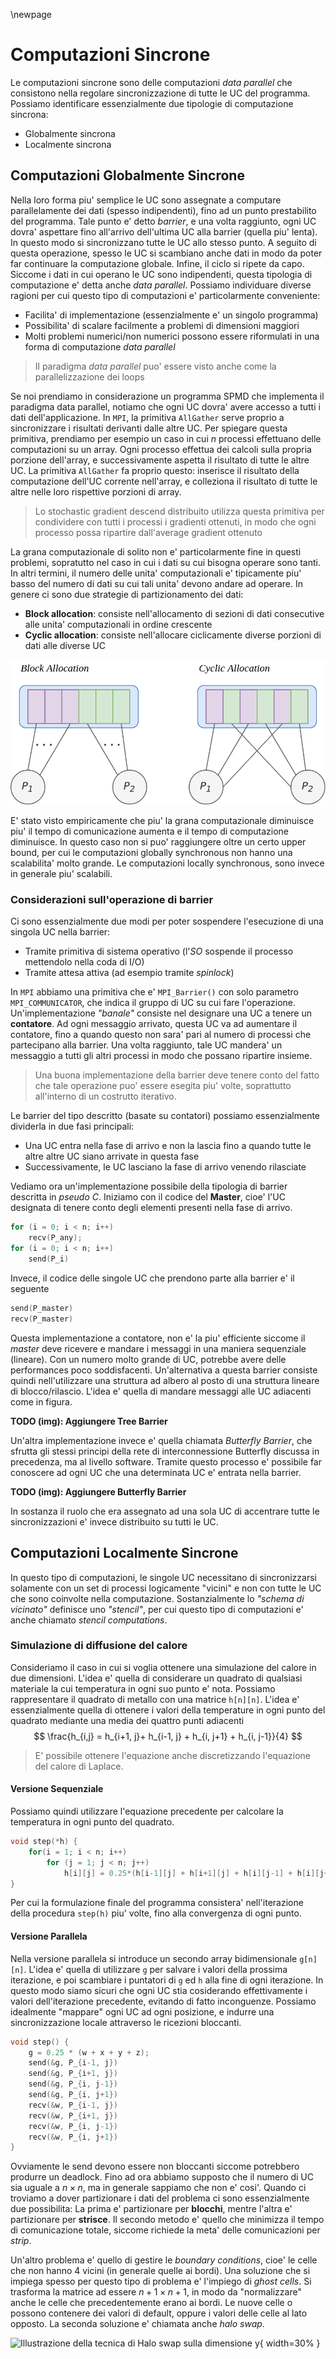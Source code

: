 \newpage
# Computazioni Sincrone
Le computazioni sincrone sono delle computazioni *data parallel* che consistono
nella regolare sincronizzazione di tutte le UC del programma. Possiamo
identificare essenzialmente due tipologie di computazione sincrona:

* Globalmente sincrona
* Localmente sincrona

## Computazioni Globalmente Sincrone
Nella loro forma piu' semplice le UC sono assegnate a computare parallelamente
dei dati (spesso indipendenti), fino ad un punto prestabilito del programma.
Tale punto e' detto *barrier*, e una volta raggiunto, ogni UC dovra' aspettare
fino all'arrivo dell'ultima UC alla barrier (quella piu' lenta). In questo modo
si sincronizzano tutte le UC allo stesso punto. A seguito di questa operazione,
spesso le UC si scambiano anche dati in modo da poter far continuare la
computazione globale. Infine, il ciclo si ripete da capo.
Siccome i dati in cui operano le UC sono indipendenti, questa tipologia di
computazione e' detta anche *data parallel*.
Possiamo individuare diverse ragioni per cui questo tipo di computazioni e'
particolarmente conveniente:

* Facilita' di implementazione (essenzialmente e' un singolo programma)
* Possibilita' di scalare facilmente a problemi di dimensioni maggiori
* Molti problemi numerici/non numerici possono essere riformulati in una forma
  di computazione *data parallel*

> Il paradigma *data parallel* puo' essere visto anche come la parallelizzazione
  dei loops

Se noi prendiamo in considerazione un programma SPMD che implementa il paradigma
data parallel, notiamo che ogni UC dovra' avere accesso a tutti i dati
dell'applicazione. In `MPI`, la primitiva `AllGather` serve proprio a
sincronizzare i risultati derivanti dalle altre UC. Per spiegare questa
primitiva, prendiamo per esempio un caso in cui $n$ processi effettuano delle
computazioni su un array. Ogni processo effettua dei calcoli sulla propria
porzione dell'array, e successivamente aspetta il risultato di tutte le altre
UC. La primitiva `AllGather` fa proprio questo: inserisce il risultato della
computazione dell'UC corrente nell'array, e colleziona il risultato di tutte le
altre nelle loro rispettive porzioni di array.

> Lo stochastic gradient descend distribuito utilizza questa primitiva per
  condividere con tutti i processi i gradienti ottenuti, in modo che ogni
  processo possa ripartire dall'average gradient ottenuto

La grana computazionale di solito non e' particolarmente fine in questi
problemi, sopratutto nel caso in cui i dati su cui bisogna operare sono tanti.
In altri termini, il numero delle unita' computazionali e' tipicamente piu'
basso del numero di dati su cui tali unita' devono andare ad operare. In genere
ci sono due strategie di partizionamento dei dati:

* **Block allocation**: consiste nell'allocamento di sezioni di dati consecutive
  alle unita' computazionali in ordine crescente
* **Cyclic allocation**: consiste nell'allocare ciclicamente diverse porzioni di
  dati alle diverse UC

![Strategie di partizionamento a confronto](img/8.1_allocation_strategies.png)

E' stato visto empiricamente che piu' la grana computazionale diminuisce piu' il
tempo di comunicazione aumenta e il tempo di computazione diminuisce. In questo
caso non si puo' raggiungere oltre un certo upper bound, per cui le computazioni
globally synchronous non hanno una scalabilita' molto grande. Le computazioni
locally synchronous, sono invece in generale piu' scalabili.

### Considerazioni sull'operazione di barrier
Ci sono essenzialmente due modi per poter sospendere l'esecuzione di una singola
UC nella barrier:

* Tramite primitiva di sistema operativo (l'*SO* sospende il processo mettendolo
  nella coda di I/O)
* Tramite attesa attiva (ad esempio tramite *spinlock*)

In `MPI` abbiamo una primitiva che e' `MPI_Barrier()` con solo parametro
`MPI_COMMUNICATOR`, che indica il gruppo di UC su cui fare l'operazione.
Un'implementazione *"banale"* consiste nel designare una UC a tenere un
**contatore**. Ad ogni messaggio arrivato, questa UC va ad aumentare il
contatore, fino a quando questo non sara' pari al numero di processi che
partecipano alla barrier. Una volta raggiunto, tale UC mandera' un messaggio a
tutti gli altri processi in modo che possano ripartire insieme.

> Una buona implementazione della barrier deve tenere conto del fatto che tale
  operazione puo' essere esegita piu' volte, soprattutto all'interno di un
  costrutto iterativo.

Le barrier del tipo descritto (basate su contatori) possiamo essenzialmente
dividerla in due fasi principali:

* Una UC entra nella fase di arrivo e non la lascia fino a quando tutte le altre
  altre UC siano arrivate in questa fase
* Successivamente, le UC lasciano la fase di arrivo venendo rilasciate

Vediamo ora un'implementazione possibile della tipologia di barrier descritta in
*pseudo C*. Iniziamo con il codice del **Master**, cioe' l'UC designata di
tenere conto degli elementi presenti nella fase di arrivo.

```c
for (i = 0; i < n; i++)
    recv(P_any);
for (i = 0; i < n; i++)
    send(P_i)
```

Invece, il codice delle singole UC che prendono parte alla barrier e' il
seguente

```c
send(P_master)
recv(P_master)
```

Questa implementazione a contatore, non e' la piu' efficiente siccome il
*master* deve ricevere e mandare i messaggi in una maniera sequenziale
(lineare). Con un numero molto grande di UC, potrebbe avere delle performances
poco soddisfacenti.
Un'alternativa a questa barrier consiste quindi nell'utilizzare una struttura
ad albero al posto di una struttura lineare di blocco/rilascio. L'idea e' quella
di mandare messaggi alle UC adiacenti come in figura.

**TODO (img): Aggiungere Tree Barrier**

Un'altra implementazione invece e' quella chiamata *Butterfly Barrier*, che
sfrutta gli stessi principi della rete di interconnessione Butterfly discussa in
precedenza, ma al livello software. Tramite questo processo e' possibile far
conoscere ad ogni UC che una determinata UC e' entrata nella barrier.

**TODO (img): Aggiungere Butterfly Barrier**

In sostanza il ruolo che era assegnato ad una sola UC di accentrare tutte le
sincronizzazioni e' invece distribuito su tutti le UC.

## Computazioni Localmente Sincrone
In questo tipo di computazioni, le singole UC necessitano di sincronizzarsi
solamente con un set di processi logicamente "vicini" e non con tutte le UC che
sono coinvolte nella computazione. Sostanzialmente lo *"schema di vicinato"*
definisce uno *"stencil"*, per cui questo tipo di computazioni e' anche chiamato
*stencil computations*.

### Simulazione di diffusione del calore
Consideriamo il caso in cui si voglia ottenere una simulazione del calore in due
dimensioni. L'idea e' quella di considerare un quadrato di qualsiasi materiale
la cui temperatura in ogni suo punto e' nota. Possiamo rappresentare il quadrato
di metallo con una matrice `h[n][n]`. L'idea e' essenzialmente quella di
ottenere i valori della temperature in ogni punto del quadrato mediante una
media dei quattro punti adiacenti
$$
\frac{h_{i,j} = h_{i+1, j}+ h_{i-1, j} + h_{i, j+1} + h_{i, j-1}}{4}
$$

> E' possibile ottenere l'equazione anche discretizzando l'equazione del calore
  di Laplace.

#### Versione Sequenziale
Possiamo quindi utilizzare l'equazione precedente per calcolare la temperatura
in ogni punto del quadrato.

```c
void step(*h) {
    for(i = 1; i < n; i++)
        for (j = 1; j < n; j++)
            h[i][j] = 0.25*(h[i-1][j] + h[i+1][j] + h[i][j-1] + h[i][j+1]
}
```
Per cui la formulazione finale del programma consistera' nell'iterazione della
procedura `step(h)` piu' volte, fino alla convergenza di ogni punto.

#### Versione Parallela
Nella versione parallela si introduce un secondo array bidimensionale `g[n][n]`.
L'idea e' quella di utilizzare `g` per salvare i valori della prossima
iterazione, e poi scambiare i puntatori di `g` ed `h` alla fine di ogni
iterazione. In questo modo siamo sicuri che ogni UC stia cosiderando
effettivamente i valori dell'iterazione precedente, evitando di fatto
inconguenze.
Possiamo idealmente "mappare" ogni UC ad ogni posizione, e indurre una
sincronizzazione locale attraverso le ricezioni bloccanti.

```c
void step() {
    g = 0.25 * (w + x + y + z);
    send(&g, P_{i-1, j})
    send(&g, P_{i+1, j})
    send(&g, P_{i, j-1})
    send(&g, P_{i, j+1})
    recv(&w, P_{i-1, j})
    recv(&w, P_{i+1, j})
    recv(&w, P_{i, j-1})
    recv(&w, P_{i, j+1})
}
```

Ovviamente le send devono essere non bloccanti siccome potrebbero produrre un
deadlock. Fino ad ora abbiamo supposto che il numero di UC sia uguale a $n
\times n$, ma in generale sappiamo che non e' cosi'. Quando ci troviamo a dover
partizionare i dati del problema ci sono essenzialmente due possibilita: La
prima e' partizionare per **blocchi**, mentre l'altra e' partizionare per
**strisce**. Il secondo metodo e' quello che minimizza il tempo di comunicazione
totale, siccome richiede la meta' delle comunicazioni per *strip*.

Un'altro problema e' quello di gestire le *boundary conditions*, cioe' le celle
che non hanno 4 vicini (in generale quelle ai bordi). Una soluzione che si
impiega spesso per questo tipo di problema e' l'impiego di *ghost cells*. Si
trasforma la matrice ad essere $n+1 \times n+1$, in modo da "normalizzare" anche
le celle che precedentemente erano ai bordi. Le nuove celle o possono contenere
dei valori di default, oppure i valori delle celle al lato opposto. La seconda
soluzione e' chiamata anche *halo swap*.

![Illustrazione della tecnica di Halo swap sulla dimensione
$y$](img/8.2_halo_swap.png){ width=30% }

